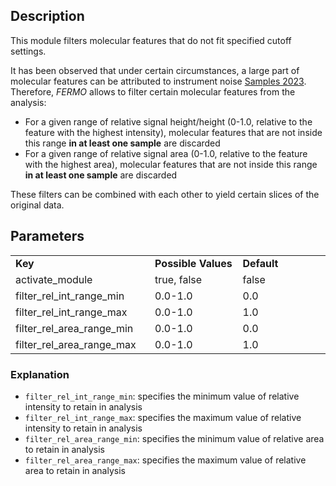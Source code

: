 ## Description

This module filters molecular features that do not fit specified cutoff settings. 

It has been observed that under certain circumstances, a large part of molecular features can be attributed to instrument noise [Samples 2023](https://doi.org/10.1021/acs.analchem.2c04632). 
Therefore, *FERMO* allows to filter certain molecular features from the analysis:

- For a given range of relative signal height/height (0-1.0, relative to the feature with the highest intensity), molecular features that are not inside this range **in at least one sample** are discarded
- For a given range of relative signal area (0-1.0, relative to the feature with the highest area), molecular features that are not inside this range **in at least one sample** are discarded

These filters can be combined with each other to yield certain slices of the original data.

## Parameters

<table style="width: 100%;">
 <tr>
  <td style="width: 25%;"><b>Key</b></td>
  <td style="width: 25%;"><b>Possible Values</b></td>
  <td style="width: 25%;"><b>Default</b></td>
 </tr>
 <tr>
  <td style="width: 25%;">activate_module</td>
  <td style="width: 25%;">true, false</td>
  <td style="width: 25%;">false</td>
 </tr>
 <tr>
  <td style="width: 25%;">filter_rel_int_range_min</td>
  <td style="width: 25%;">0.0-1.0</td>
  <td style="width: 25%;">0.0</td>
 </tr>
 <tr>
  <td style="width: 25%;">filter_rel_int_range_max</td>
  <td style="width: 25%;">0.0-1.0</td>
  <td style="width: 25%;">1.0</td>
 </tr>
 <tr>
  <td style="width: 25%;">filter_rel_area_range_min</td>
  <td style="width: 25%;">0.0-1.0</td>
  <td style="width: 25%;">0.0</td>
 </tr>
 <tr>
  <td style="width: 25%;">filter_rel_area_range_max</td>
  <td style="width: 25%;">0.0-1.0</td>
  <td style="width: 25%;">1.0</td>
 </tr>
</table>

### Explanation

- `filter_rel_int_range_min`: specifies the minimum value of relative intensity to retain in analysis
- `filter_rel_int_range_max`: specifies the maximum value of relative intensity to retain in analysis
- `filter_rel_area_range_min`: specifies the minimum value of relative area to retain in analysis
- `filter_rel_area_range_max`: specifies the maximum value of relative area to retain in analysis
